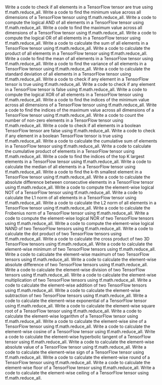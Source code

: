 Write a code to check if all elements in a TensorFlow tensor are true using tf.math.reduce_all.
Write a code to find the minimum value across all dimensions of a TensorFlow tensor using tf.math.reduce_all.
Write a code to compute the logical AND of all elements in a TensorFlow tensor using tf.math.reduce_all.
Write a code to find the maximum value across all dimensions of a TensorFlow tensor using tf.math.reduce_all.
Write a code to compute the logical OR of all elements in a TensorFlow tensor using tf.math.reduce_all.
Write a code to calculate the sum of all elements in a TensorFlow tensor using tf.math.reduce_all.
Write a code to calculate the product of all elements in a TensorFlow tensor using tf.math.reduce_all.
Write a code to find the mean of all elements in a TensorFlow tensor using tf.math.reduce_all.
Write a code to find the variance of all elements in a TensorFlow tensor using tf.math.reduce_all.
Write a code to calculate the standard deviation of all elements in a TensorFlow tensor using tf.math.reduce_all.
Write a code to check if any element in a TensorFlow tensor is true using tf.math.reduce_all.
Write a code to check if any element in a TensorFlow tensor is false using tf.math.reduce_all.
Write a code to compute the logical XOR of all elements in a TensorFlow tensor using tf.math.reduce_all.
Write a code to find the indices of the minimum value across all dimensions of a TensorFlow tensor using tf.math.reduce_all.
Write a code to find the indices of the maximum value across all dimensions of a TensorFlow tensor using tf.math.reduce_all.
Write a code to count the number of non-zero elements in a TensorFlow tensor using tf.math.reduce_all.
Write a code to check if all elements in a boolean TensorFlow tensor are false using tf.math.reduce_all.
Write a code to check if any element in a boolean TensorFlow tensor is true using tf.math.reduce_all.
Write a code to calculate the cumulative sum of elements in a TensorFlow tensor using tf.math.reduce_all.
Write a code to calculate the cumulative product of elements in a TensorFlow tensor using tf.math.reduce_all.
Write a code to find the indices of the top K largest elements in a TensorFlow tensor using tf.math.reduce_all.
Write a code to calculate the median of all elements in a TensorFlow tensor using tf.math.reduce_all.
Write a code to find the k-th smallest element in a TensorFlow tensor using tf.math.reduce_all.
Write a code to calculate the absolute difference between consecutive elements in a TensorFlow tensor using tf.math.reduce_all.
Write a code to compute the element-wise logical NOT of a TensorFlow tensor using tf.math.reduce_all.
Write a code to calculate the L1 norm of all elements in a TensorFlow tensor using tf.math.reduce_all.
Write a code to calculate the L2 norm of all elements in a TensorFlow tensor using tf.math.reduce_all.
Write a code to calculate the Frobenius norm of a TensorFlow tensor using tf.math.reduce_all.
Write a code to compute the element-wise logical NOR of two TensorFlow tensors using tf.math.reduce_all.
Write a code to compute the element-wise logical NAND of two TensorFlow tensors using tf.math.reduce_all.
Write a code to calculate the dot product of two TensorFlow tensors using tf.math.reduce_all.
Write a code to calculate the cross product of two 3D TensorFlow tensors using tf.math.reduce_all.
Write a code to calculate the element-wise minimum of two TensorFlow tensors using tf.math.reduce_all.
Write a code to calculate the element-wise maximum of two TensorFlow tensors using tf.math.reduce_all.
Write a code to calculate the element-wise absolute difference of two TensorFlow tensors using tf.math.reduce_all.
Write a code to calculate the element-wise division of two TensorFlow tensors using tf.math.reduce_all.
Write a code to calculate the element-wise multiplication of two TensorFlow tensors using tf.math.reduce_all.
Write a code to calculate the element-wise addition of two TensorFlow tensors using tf.math.reduce_all.
Write a code to calculate the element-wise subtraction of two TensorFlow tensors using tf.math.reduce_all.
Write a code to calculate the element-wise exponential of a TensorFlow tensor using tf.math.reduce_all.
Write a code to calculate the element-wise square root of a TensorFlow tensor using tf.math.reduce_all.
Write a code to calculate the element-wise logarithm of a TensorFlow tensor using tf.math.reduce_all.
Write a code to calculate the element-wise sine of a TensorFlow tensor using tf.math.reduce_all.
Write a code to calculate the element-wise cosine of a TensorFlow tensor using tf.math.reduce_all.
Write a code to calculate the element-wise hyperbolic tangent of a TensorFlow tensor using tf.math.reduce_all.
Write a code to calculate the element-wise absolute value of a TensorFlow tensor using tf.math.reduce_all.
Write a code to calculate the element-wise sign of a TensorFlow tensor using tf.math.reduce_all.
Write a code to calculate the element-wise round of a TensorFlow tensor using tf.math.reduce_all.
Write a code to calculate the element-wise floor of a TensorFlow tensor using tf.math.reduce_all.
Write a code to calculate the element-wise ceiling of a TensorFlow tensor using tf.math.reduce_all.